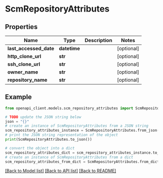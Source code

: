 # ScmRepositoryAttributes


## Properties

Name | Type | Description | Notes
------------ | ------------- | ------------- | -------------
**last_accessed_date** | **datetime** |  | [optional] 
**http_clone_url** | **str** |  | [optional] 
**ssh_clone_url** | **str** |  | [optional] 
**owner_name** | **str** |  | [optional] 
**repository_name** | **str** |  | [optional] 

## Example

```python
from openapi_client.models.scm_repository_attributes import ScmRepositoryAttributes

# TODO update the JSON string below
json = "{}"
# create an instance of ScmRepositoryAttributes from a JSON string
scm_repository_attributes_instance = ScmRepositoryAttributes.from_json(json)
# print the JSON string representation of the object
print(ScmRepositoryAttributes.to_json())

# convert the object into a dict
scm_repository_attributes_dict = scm_repository_attributes_instance.to_dict()
# create an instance of ScmRepositoryAttributes from a dict
scm_repository_attributes_from_dict = ScmRepositoryAttributes.from_dict(scm_repository_attributes_dict)
```
[[Back to Model list]](../README.md#documentation-for-models) [[Back to API list]](../README.md#documentation-for-api-endpoints) [[Back to README]](../README.md)


